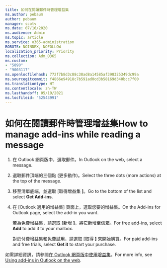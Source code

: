 ```yaml
---
title: 如何在閱讀郵件時管理增益集
ms.author: pebaum
author: pebaum
manager: scotv
ms.date: 07/16/2020
ms.audience: Admin
ms.topic: article
ms.service: o365-administration
ROBOTS: NOINDEX, NOFOLLOW
localization_priority: Priority
ms.collection: Adm_O365
ms.custom:
- "5890"
- "9003117"
ms.openlocfilehash: 772f7b8d3c88c38ad8a14585af398325349dc99a
ms.sourcegitcommit: f4866e94918c7b591ad0cd3b58169d340bcc7f00
ms.translationtype: HT
ms.contentlocale: zh-TW
ms.lasthandoff: 05/19/2021
ms.locfileid: "52543991"
---
```

# <a name="how-to-manage-add-ins-while-reading-a-message"></a><span data-ttu-id="f8cb4-102">如何在閱讀郵件時管理增益集</span><span class="sxs-lookup"><span data-stu-id="f8cb4-102">How to manage add-ins while reading a message</span></span>

1. <span data-ttu-id="f8cb4-103">在 Outlook 網頁版中，選取郵件。</span><span class="sxs-lookup"><span data-stu-id="f8cb4-103">In Outlook on the web, select a message.</span></span>
    
2. <span data-ttu-id="f8cb4-104">選取郵件頂端的三個點 (更多動作)。</span><span class="sxs-lookup"><span data-stu-id="f8cb4-104">Select the three dots (more actions) at the top of the message.</span></span>

3. <span data-ttu-id="f8cb4-105">移至清單底端，並選取 [取得增益集 **]**。</span><span class="sxs-lookup"><span data-stu-id="f8cb4-105">Go to the bottom of the list and select **Get Add-ins**.</span></span>
    
4. <span data-ttu-id="f8cb4-106">在 [Outlook 適用的增益集] 頁面上，選取您要的增益集。</span><span class="sxs-lookup"><span data-stu-id="f8cb4-106">On the Add-ins for Outlook page, select the add-in you want.</span></span>
    
    <span data-ttu-id="f8cb4-107">若為免費增益集，請選取 [新增 **]**，將它新增至信箱。</span><span class="sxs-lookup"><span data-stu-id="f8cb4-107">For free add-ins, select **Add** to add it to your mailbox.</span></span>
    
    <span data-ttu-id="f8cb4-108">對於付費增益集和免費試用，請選取 [取得 **]** 來開始購買。</span><span class="sxs-lookup"><span data-stu-id="f8cb4-108">For paid add-ins and free trials, select **Get it** to start your purchase.</span></span>
    
<span data-ttu-id="f8cb4-109">如需詳細資訊，請參閱[在 Outlook 網頁版中使用增益集](https://support.microsoft.com/office/using-add-ins-in-outlook-on-the-web-8f2ce816-5df4-44a5-958c-f7f9d6dabdce)。</span><span class="sxs-lookup"><span data-stu-id="f8cb4-109">For more info, see [Using add-ins in Outlook on the web](https://support.microsoft.com/office/using-add-ins-in-outlook-on-the-web-8f2ce816-5df4-44a5-958c-f7f9d6dabdce).</span></span>